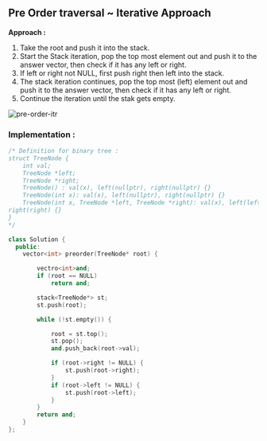 ## Pre Order traversal ~ Iterative Approach

**Approach :**

1. Take the root and push it into the stack.
2. Start the Stack iteration, pop the top most element out and push it to the answer vector, then check if it has any left or right.
3. If left or right not NULL, first push right then left into the stack.
4. The stack iteration continues, pop the top most (left) element out and push it to the answer vector, then check if it has any left or right.
5. Continue the iteration until the stak gets empty.

![pre-order-itr](https://github.com/Rishabh672003/Programming-Notes/assets/53911515/eb403e15-29ca-410a-913b-b9f79822c59a)

### Implementation :

```cpp
/* Definition for binary tree :
struct TreeNode {
    int val;
    TreeNode *left;
    TreeNode *right;
    TreeNode() : val(x), left(nullptr), right(nullptr) {}
    TreeNode(int x): val(x), left(nullptr), right(nullptr) {}
    TreeNode(int x, TreeNode *left, TreeNode *right): val(x), left(left),
right(right) {}
}
*/

class Solution {
  public:
    vector<int> preorder(TreeNode* root) {

        vectro<int>and;
        if (root == NULL)
            return and;

        stack<TreeNode*> st;
        st.push(root);

        while (!st.empty()) {

            root = st.top();
            st.pop();
            and.push_back(root->val);

            if (root->right != NULL) {
                st.push(root->right);
            }
            if (root->left != NULL) {
                st.push(root->left);
            }
        }
        return and;
    }
};
```
